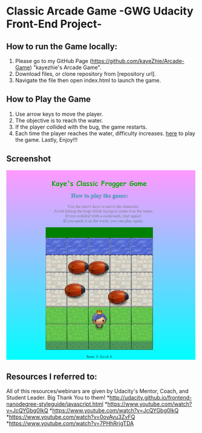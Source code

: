 
Classic Arcade Game -GWG Udacity Front-End Project-
===================================================

How to run the Game locally:
--------------------
1. Please go to my GitHub Page (https://github.com/kayeZhie/Arcade-Game) "kayezhie's Arcade Game".
2. Download files, or clone repository from [repository url].
3. Navigate the file then open index.html to launch the game.

How to Play the Game
--------------------
1. Use arrow keys to move the player.
2. The objective is to reach the water.
3. If the player collided with the bug, the game restarts.
4. Each time the player reaches the water, difficulty increases.
	<a href="https://kayezhie.github.io/Arcade-Game/">here</a> to play the game.
	 Lastly, Enjoy!!!

Screenshot
----------
<img src="images/demo.png" alt="Arcade Game Demo Photo" width="500px" height="500px">

Resources I referred to:
------------------------
All of this resources/webinars are given by Udacity's Mentor, Coach, and Student Leader. Big Thank You to them!
	*http://udacity.github.io/frontend-nanodegree-styleguide/javascript.html
	*https://www.youtube.com/watch?v=JcQYGbg0IkQ
	*https://www.youtube.com/watch?v=JcQYGbg0IkQ
	*https://www.youtube.com/watch?v=0ovAyu3ZvFQ
	*https://www.youtube.com/watch?v=7PHhRrjgTDA
